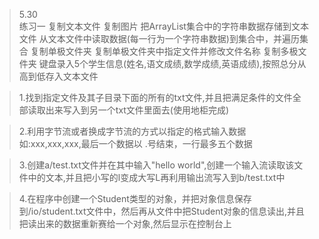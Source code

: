>5.30<br>
    练习一
    复制文本文件
    复制图片
    把ArrayList集合中的字符串数据存储到文本文件
    从文本文件中读取数据(每一行为一个字符串数据)到集合中，并遍历集合
    复制单极文件夹
    复制单极文件夹中指定文件并修改文件名称
    复制多极文件夹
    键盘录入5个学生信息(姓名,语文成绩,数学成绩,英语成绩),按照总分从高到低存入文本文件
  
>
>1.找到指定文件及其子目录下面的所有的txt文件,并且把满足条件的文件全部读取出来写入到另一个txt文件里面去(使用地柜完成)

>2.利用字节流或者换成字节流的方式以指定的格式输入数据 如:xxx,xxx,xxx,最后一个数据以 .号结束，一行最多五个数据
 
>3.创建a/test.txt文件并在其中输入"hello world",创建一个输入流读取该文件中的文本,并且把小写的l变成大写L再利用输出流写入到b/test.txt中
 
>4.在程序中创建一个Student类型的对象，并把对象信息保存到/io/student.txt文件中，然后再从文件中把Student对象的信息读出,并且把读出来的数据重新赛给一个对象,然后显示在控制台上